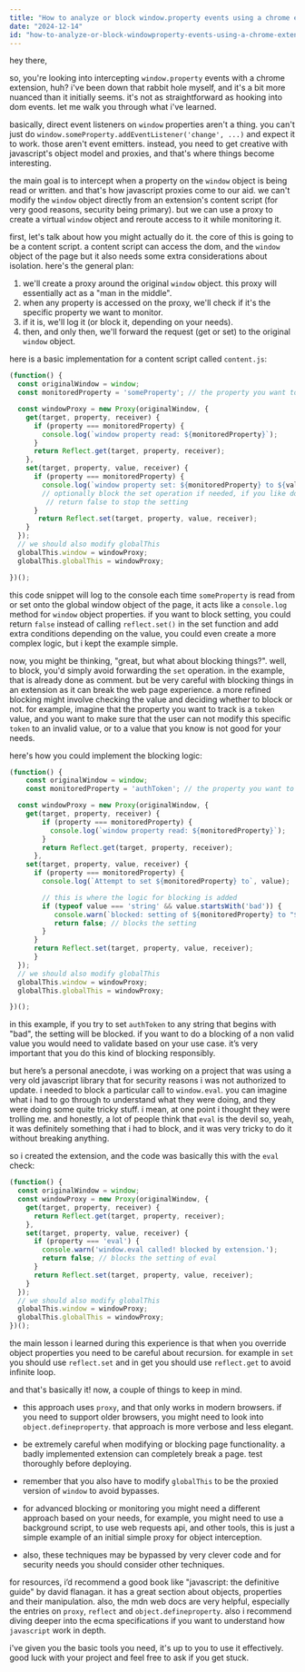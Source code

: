 ```yaml
---
title: "How to analyze or block window.property events using a chrome extension?"
date: "2024-12-14"
id: "how-to-analyze-or-block-windowproperty-events-using-a-chrome-extension"
---
```


hey there,

so, you're looking into intercepting `window.property` events with a chrome extension, huh? i've been down that rabbit hole myself, and it's a bit more nuanced than it initially seems. it's not as straightforward as hooking into dom events. let me walk you through what i've learned.

basically, direct event listeners on `window` properties aren't a thing. you can't just do `window.someProperty.addEventListener('change', ...)` and expect it to work. those aren't event emitters. instead, you need to get creative with javascript's object model and proxies, and that's where things become interesting.

the main goal is to intercept when a property on the `window` object is being read or written. and that's how javascript proxies come to our aid. we can't modify the `window` object directly from an extension's content script (for very good reasons, security being primary). but we can use a proxy to create a virtual `window` object and reroute access to it while monitoring it.

first, let's talk about how you might actually do it. the core of this is going to be a content script. a content script can access the dom, and the `window` object of the page but it also needs some extra considerations about isolation. here's the general plan:

1.  we'll create a proxy around the original `window` object. this proxy will essentially act as a "man in the middle".
2.  when any property is accessed on the proxy, we'll check if it's the specific property we want to monitor.
3.  if it is, we'll log it (or block it, depending on your needs).
4.  then, and only then, we'll forward the request (get or set) to the original `window` object.

here is a basic implementation for a content script called `content.js`:

```javascript
(function() {
  const originalWindow = window;
  const monitoredProperty = 'someProperty'; // the property you want to track.

  const windowProxy = new Proxy(originalWindow, {
    get(target, property, receiver) {
      if (property === monitoredProperty) {
        console.log(`window property read: ${monitoredProperty}`);
      }
      return Reflect.get(target, property, receiver);
    },
    set(target, property, value, receiver) {
      if (property === monitoredProperty) {
        console.log(`window property set: ${monitoredProperty} to ${value}`);
        // optionally block the set operation if needed, if you like do not do the next line
         // return false to stop the setting
      }
       return Reflect.set(target, property, value, receiver);
    }
  });
  // we should also modify globalThis
  globalThis.window = windowProxy;
  globalThis.globalThis = windowProxy;

})();
```

this code snippet will log to the console each time `someProperty` is read from or set onto the global window object of the page, it acts like a `console.log` method for `window` object properties. if you want to block setting, you could return `false` instead of calling `reflect.set()` in the set function and add extra conditions depending on the value, you could even create a more complex logic, but i kept the example simple.

now, you might be thinking, "great, but what about blocking things?". well, to block, you'd simply avoid forwarding the `set` operation. in the example, that is already done as comment. but be very careful with blocking things in an extension as it can break the web page experience. a more refined blocking might involve checking the value and deciding whether to block or not. for example, imagine that the property you want to track is a `token` value, and you want to make sure that the user can not modify this specific `token` to an invalid value, or to a value that you know is not good for your needs.

here's how you could implement the blocking logic:

```javascript
(function() {
    const originalWindow = window;
    const monitoredProperty = 'authToken'; // the property you want to track

  const windowProxy = new Proxy(originalWindow, {
    get(target, property, receiver) {
        if (property === monitoredProperty) {
          console.log(`window property read: ${monitoredProperty}`);
        }
        return Reflect.get(target, property, receiver);
      },
    set(target, property, value, receiver) {
      if (property === monitoredProperty) {
        console.log(`Attempt to set ${monitoredProperty} to`, value);

        // this is where the logic for blocking is added
        if (typeof value === 'string' && value.startsWith('bad')) {
           console.warn(`blocked: setting of ${monitoredProperty} to "${value}" is blocked by extension`);
           return false; // blocks the setting
        }
      }
      return Reflect.set(target, property, value, receiver);
      }
  });
  // we should also modify globalThis
  globalThis.window = windowProxy;
  globalThis.globalThis = windowProxy;

})();
```

in this example, if you try to set `authToken` to any string that begins with "bad", the setting will be blocked. if you want to do a blocking of a non valid value you would need to validate based on your use case. it’s very important that you do this kind of blocking responsibly.

but here’s a personal anecdote, i was working on a project that was using a very old javascript library that for security reasons i was not authorized to update. i needed to block a particular call to `window.eval`. you can imagine what i had to go through to understand what they were doing, and they were doing some quite tricky stuff. i mean, at one point i thought they were trolling me. and honestly, a lot of people think that `eval` is the devil so, yeah, it was definitely something that i had to block, and it was very tricky to do it without breaking anything.

so i created the extension, and the code was basically this with the `eval` check:

```javascript
(function() {
  const originalWindow = window;
  const windowProxy = new Proxy(originalWindow, {
    get(target, property, receiver) {
      return Reflect.get(target, property, receiver);
    },
    set(target, property, value, receiver) {
      if (property === 'eval') {
        console.warn('window.eval called! blocked by extension.');
        return false; // blocks the setting of eval
      }
      return Reflect.set(target, property, value, receiver);
    }
  });
  // we should also modify globalThis
  globalThis.window = windowProxy;
  globalThis.globalThis = windowProxy;
})();
```

the main lesson i learned during this experience is that when you override object properties you need to be careful about recursion. for example in `set` you should use `reflect.set` and in get you should use `reflect.get` to avoid infinite loop.

and that's basically it! now, a couple of things to keep in mind.

*   this approach uses `proxy`, and that only works in modern browsers. if you need to support older browsers, you might need to look into `object.defineproperty`. that approach is more verbose and less elegant.

*   be extremely careful when modifying or blocking page functionality. a badly implemented extension can completely break a page. test thoroughly before deploying.

*   remember that you also have to modify `globalThis` to be the proxied version of `window` to avoid bypasses.

*   for advanced blocking or monitoring you might need a different approach based on your needs, for example, you might need to use a background script, to use web requests api, and other tools, this is just a simple example of an initial simple proxy for object interception.

*   also, these techniques may be bypassed by very clever code and for security needs you should consider other techniques.

for resources, i’d recommend a good book like "javascript: the definitive guide" by david flanagan. it has a great section about objects, properties and their manipulation. also, the mdn web docs are very helpful, especially the entries on `proxy`, `reflect` and `object.defineproperty`. also i recommend diving deeper into the ecma specifications if you want to understand how `javascript` work in depth.

i've given you the basic tools you need, it's up to you to use it effectively. good luck with your project and feel free to ask if you get stuck.
